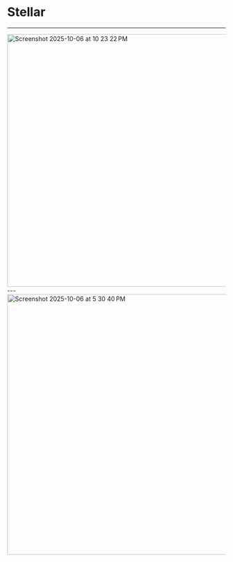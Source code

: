 # Stellar
---
<img width="537" height="582" alt="Screenshot 2025-10-06 at 10 23 22 PM" src="https://github.com/user-attachments/assets/5c425ca1-afd8-47ba-9c32-89ec797a8d96" />
---
<img width="811" height="600" alt="Screenshot 2025-10-06 at 5 30 40 PM" src="https://github.com/user-attachments/assets/307b9471-86cd-49da-855d-957694a7681e" />

